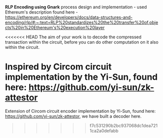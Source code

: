 **RLP Encoding using Gnark**
process design and implementation - used Ethereum's description found here - https://ethereum.org/en/developers/docs/data-structures-and-encoding/rlp/#:~:text=RLP%20standardizes%20the%20transfer%20of,objects%20in%20Ethereum's%20execution%20layer

<<<<<<< HEAD
The aim of your work is to decode the compressed transaction within the circuit, before you can do other computation on it also within the circuit.

Inspired by Circom circuit implementation by the  Yi-Sun, found here: https://github.com/yi-sun/zk-attestor 
=======
Extension of Circom circuit encoder implementation by Yi-Sun, found here: https://github.com/yi-sun/zk-attestor, we have built a decoder here.
>>>>>>> f7c531290b2bc937068dc1dea7211ca2a0defabb
